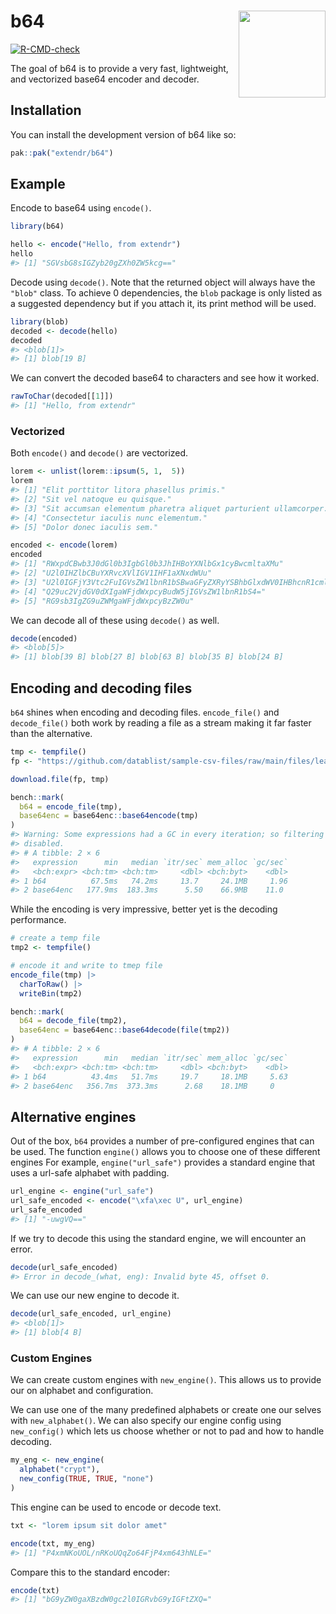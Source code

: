 
<!-- README.md is generated from README.Rmd. Please edit that file -->

# b64 <img src="man/figures/logo.svg" align="right" height="139" alt="" />

<!-- badges: start -->

[![R-CMD-check](https://github.com/extendr/b64/actions/workflows/R-CMD-check.yaml/badge.svg)](https://github.com/extendr/b64/actions/workflows/R-CMD-check.yaml)
<!-- badges: end -->

The goal of b64 is to provide a very fast, lightweight, and vectorized
base64 encoder and decoder.

## Installation

You can install the development version of b64 like so:

``` r
pak::pak("extendr/b64")
```

## Example

Encode to base64 using `encode()`.

``` r
library(b64)

hello <- encode("Hello, from extendr")
hello
#> [1] "SGVsbG8sIGZyb20gZXh0ZW5kcg=="
```

Decode using `decode()`. Note that the returned object will always have
the `"blob"` class. To achieve 0 dependencies, the `blob` package is
only listed as a suggested dependency but if you attach it, its print
method will be used.

``` r
library(blob)
decoded <- decode(hello)
decoded
#> <blob[1]>
#> [1] blob[19 B]
```

We can convert the decoded base64 to characters and see how it worked.

``` r
rawToChar(decoded[[1]])
#> [1] "Hello, from extendr"
```

### Vectorized

Both `encode()` and `decode()` are vectorized.

``` r
lorem <- unlist(lorem::ipsum(5, 1,  5))
lorem
#> [1] "Elit porttitor litora phasellus primis."                        
#> [2] "Sit vel natoque eu quisque."                                    
#> [3] "Sit accumsan elementum pharetra aliquet parturient ullamcorper."
#> [4] "Consectetur iaculis nunc elementum."                            
#> [5] "Dolor donec iaculis sem."

encoded <- encode(lorem)
encoded
#> [1] "RWxpdCBwb3J0dGl0b3IgbGl0b3JhIHBoYXNlbGx1cyBwcmltaXMu"                                
#> [2] "U2l0IHZlbCBuYXRvcXVlIGV1IHF1aXNxdWUu"                                                
#> [3] "U2l0IGFjY3Vtc2FuIGVsZW1lbnR1bSBwaGFyZXRyYSBhbGlxdWV0IHBhcnR1cmllbnQgdWxsYW1jb3JwZXIu"
#> [4] "Q29uc2VjdGV0dXIgaWFjdWxpcyBudW5jIGVsZW1lbnR1bS4="                                    
#> [5] "RG9sb3IgZG9uZWMgaWFjdWxpcyBzZW0u"
```

We can decode all of these using `decode()` as well.

``` r
decode(encoded)
#> <blob[5]>
#> [1] blob[39 B] blob[27 B] blob[63 B] blob[35 B] blob[24 B]
```

## Encoding and decoding files

`b64` shines when encoding and decoding files. `encode_file()` and
`decode_file()` both work by reading a file as a stream making it far
faster than the alternative.

``` r
tmp <- tempfile() 
fp <- "https://github.com/datablist/sample-csv-files/raw/main/files/leads/leads-100000.csv"

download.file(fp, tmp)

bench::mark(
  b64 = encode_file(tmp),
  base64enc = base64enc::base64encode(tmp)
)
#> Warning: Some expressions had a GC in every iteration; so filtering is
#> disabled.
#> # A tibble: 2 × 6
#>   expression      min   median `itr/sec` mem_alloc `gc/sec`
#>   <bch:expr> <bch:tm> <bch:tm>     <dbl> <bch:byt>    <dbl>
#> 1 b64          67.5ms   74.2ms     13.7     24.1MB     1.96
#> 2 base64enc   177.9ms  183.3ms      5.50    66.9MB    11.0
```

While the encoding is very impressive, better yet is the decoding
performance.

``` r
# create a temp file
tmp2 <- tempfile()

# encode it and write to tmep file
encode_file(tmp) |>
  charToRaw() |>
  writeBin(tmp2)

bench::mark(
  b64 = decode_file(tmp2),
  base64enc = base64enc::base64decode(file(tmp2))
)
#> # A tibble: 2 × 6
#>   expression      min   median `itr/sec` mem_alloc `gc/sec`
#>   <bch:expr> <bch:tm> <bch:tm>     <dbl> <bch:byt>    <dbl>
#> 1 b64          43.4ms   51.7ms     19.7     18.1MB     5.63
#> 2 base64enc   356.7ms  373.3ms      2.68    18.1MB     0
```

## Alternative engines

Out of the box, `b64` provides a number of pre-configured engines that
can be used. The function `engine()` allows you to choose one of these
different engines For example, `engine("url_safe")` provides a standard
engine that uses a url-safe alphabet with padding.

``` r
url_engine <- engine("url_safe")
url_safe_encoded <- encode("\xfa\xec U", url_engine)
url_safe_encoded
#> [1] "-uwgVQ=="
```

If we try to decode this using the standard engine, we will encounter an
error.

``` r
decode(url_safe_encoded)
#> Error in decode_(what, eng): Invalid byte 45, offset 0.
```

We can use our new engine to decode it.

``` r
decode(url_safe_encoded, url_engine)
#> <blob[1]>
#> [1] blob[4 B]
```

### Custom Engines

We can create custom engines with `new_engine()`. This allows us to
provide our on alphabet and configuration.

We can use one of the many predefined alphabets or create one our selves
with `new_alphabet()`. We can also specify our engine config using
`new_config()` which lets us choose whether or not to pad and how to
handle decoding.

``` r
my_eng <- new_engine(
  alphabet("crypt"),
  new_config(TRUE, TRUE, "none")
)
```

This engine can be used to encode or decode text.

``` r
txt <- "lorem ipsum sit dolor amet"

encode(txt, my_eng)
#> [1] "P4xmNKoUOL/nRKoUQqZo64FjP4xm643hNLE="
```

Compare this to the standard encoder:

``` r
encode(txt)
#> [1] "bG9yZW0gaXBzdW0gc2l0IGRvbG9yIGFtZXQ="
```
